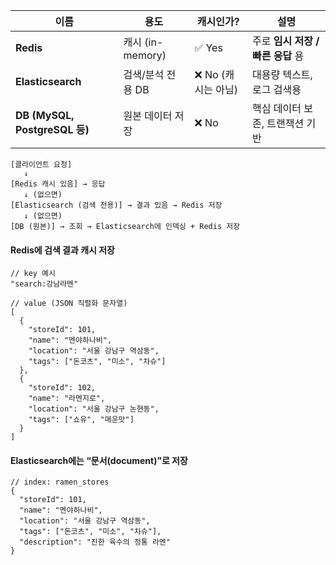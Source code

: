 | 이름                           | 용도             | 캐시인가?         | 설명                     |
| ---------------------------- | -------------- | ------------- | ---------------------- |
| **Redis**                    | 캐시 (in-memory) | ✅ Yes         | 주로 **임시 저장 / 빠른 응답** 용 |
| **Elasticsearch**            | 검색/분석 전용 DB    | ❌ No (캐시는 아님) | 대용량 텍스트, 로그 검색용        |
| **DB (MySQL, PostgreSQL 등)** | 원본 데이터 저장      | ❌ No          | 핵심 데이터 보존, 트랜잭션 기반     |

```
[클라이언트 요청]
   ↓
[Redis 캐시 있음] → 응답
   ↓ (없으면)
[Elasticsearch (검색 전용)] → 결과 있음 → Redis 저장
   ↓ (없으면)
[DB (원본)] → 조회 → Elasticsearch에 인덱싱 + Redis 저장

```

#### Redis에 검색 결과 캐시 저장
```
// key 예시
"search:강남라멘"

// value (JSON 직렬화 문자열)
[
  {
    "storeId": 101,
    "name": "멘야하나비",
    "location": "서울 강남구 역삼동",
    "tags": ["돈코츠", "미소", "차슈"]
  },
  {
    "storeId": 102,
    "name": "라멘지로",
    "location": "서울 강남구 논현동",
    "tags": ["쇼유", "매운맛"]
  }
]

```

#### Elasticsearch에는 “문서(document)”로 저장
```
// index: ramen_stores
{
  "storeId": 101,
  "name": "멘야하나비",
  "location": "서울 강남구 역삼동",
  "tags": ["돈코츠", "미소", "차슈"],
  "description": "진한 육수의 정통 라멘"
}
```